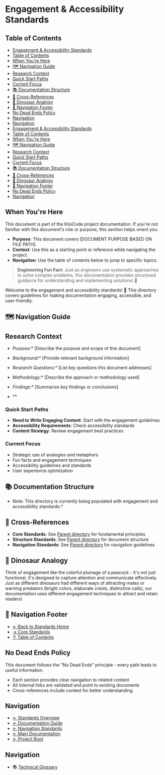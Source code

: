 # Engagement & Accessibility Standards

## Table of Contents
- [Engagement & Accessibility Standards](#engagement-accessibility-standards)
- [Table of Contents](#table-of-contents)
- [When You're Here](#when-youre-here)
- [🗺️ Navigation Guide](#-navigation-guide)
- [Research Context](#research-context)
- [Quick Start Paths](#quick-start-paths)
- [Current Focus](#current-focus)
- [📚 Documentation Structure](#-documentation-structure)
- [🔗 Cross-References](#-crossreferences)
- [🦕 Dinosaur Analogy](#-dinosaur-analogy)
- [🧭 Navigation Footer](#-navigation-footer)
- [No Dead Ends Policy](#no-dead-ends-policy)
- [Navigation](#navigation)
- [Navigation](#navigation)
- [Engagement & Accessibility Standards](#engagement-accessibility-standards)
- [Table of Contents](#table-of-contents)
- [When You're Here](#when-youre-here)
- [🗺️ Navigation Guide](#-navigation-guide)
- [Research Context](#research-context)
- [Quick Start Paths](#quick-start-paths)
- [Current Focus](#current-focus)
- [📚 Documentation Structure](#-documentation-structure)
- [🔗 Cross-References](#-crossreferences)
- [🦕 Dinosaur Analogy](#-dinosaur-analogy)
- [🧭 Navigation Footer](#-navigation-footer)
- [No Dead Ends Policy](#no-dead-ends-policy)
- [Navigation](#navigation)

## When You're Here

This document is part of the KiloCode project documentation. If you're not familiar with this
document's role or purpose, this section helps orient you.

- **Purpose**: This document covers \[DOCUMENT PURPOSE BASED ON FILE PATH].
- **Context**: Use this as a starting point or reference while navigating the project.
- **Navigation**: Use the table of contents below to jump to specific topics.

> **Engineering Fun Fact**: Just as engineers use systematic approaches to solve complex problems,
> this documentation provides structured guidance for understanding and implementing solutions! 🔧

Welcome to the engagement and accessibility standards! 🎯 This directory covers guidelines for
making documentation engaging, accessible, and user-friendly.

## 🗺️ Navigation Guide

## Research Context

- *Purpose:*\* \[Describe the purpose and scope of this document]

- *Background:*\* \[Provide relevant background information]

- *Research Questions:*\* \[List key questions this document addresses]

- *Methodology:*\* \[Describe the approach or methodology used]

- *Findings:*\* \[Summarize key findings or conclusions]
- \*\*

### Quick Start Paths

- **Need to Write Engaging Content**: Start with the engagement guidelines
- **Accessibility Requirements**: Check accessibility standards
- **Content Strategy**: Review engagement best practices

### Current Focus
- Strategic use of analogies and metaphors
- Fun facts and engagement techniques
- Accessibility guidelines and standards
- User experience optimization

## 📚 Documentation Structure
- Note: This directory is currently being populated with engagement and accessibility standards.\*

## 🔗 Cross-References

- **Core Standards**: See [Parent directory](../core/) for fundamental principles
- **Structure Standards**: See [Parent directory](../structure/) for document structure
- **Navigation Standards**: See [Parent directory](../navigation/) for navigation guidelines

## 🦕 Dinosaur Analogy

Think of engagement like the colorful plumage of a peacock - it's not just functional, it's designed
to capture attention and communicate effectively. Just as different dinosaurs had different ways of
attracting mates or warning predators (bright colors, elaborate crests, distinctive calls), our
documentation uses different engagement techniques to attract and retain readers!

## 🧭 Navigation Footer
- [← Back to Standards Home](../../../README.md)
- [→ Core Standards](../core/README.md)
- [↑ Table of Contents](../../../README.md)

## No Dead Ends Policy

This document follows the "No Dead Ends" principle - every path leads to useful information.
- Each section provides clear navigation to related content
- All internal links are validated and point to existing documents
- Cross-references include context for better understanding

## Navigation
- [← Standards Overview](README.md)
- [← Documentation Guide](../../DOCUMENTATION_GUIDE.md)
- [← Navigation Standards](navigation/README.md)
- [← Main Documentation](../../../README.md)
- [← Project Root](../../README.md)

## Navigation
- 📚 [Technical Glossary](../../../GLOSSARY.md)
